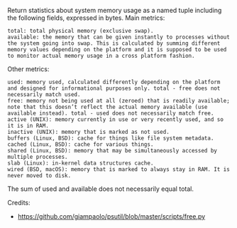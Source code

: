 Return statistics about system memory usage as a named tuple including the following fields, expressed in bytes. Main metrics:

    total: total physical memory (exclusive swap).
    available: the memory that can be given instantly to processes without the system going into swap. This is calculated by summing different memory values depending on the platform and it is supposed to be used to monitor actual memory usage in a cross platform fashion.

Other metrics:

    used: memory used, calculated differently depending on the platform and designed for informational purposes only. total - free does not necessarily match used.
    free: memory not being used at all (zeroed) that is readily available; note that this doesn’t reflect the actual memory available (use available instead). total - used does not necessarily match free.
    active (UNIX): memory currently in use or very recently used, and so it is in RAM.
    inactive (UNIX): memory that is marked as not used.
    buffers (Linux, BSD): cache for things like file system metadata.
    cached (Linux, BSD): cache for various things.
    shared (Linux, BSD): memory that may be simultaneously accessed by multiple processes.
    slab (Linux): in-kernel data structures cache.
    wired (BSD, macOS): memory that is marked to always stay in RAM. It is never moved to disk.

The sum of used and available does not necessarily equal total.



Credits:
* https://github.com/giampaolo/psutil/blob/master/scripts/free.py